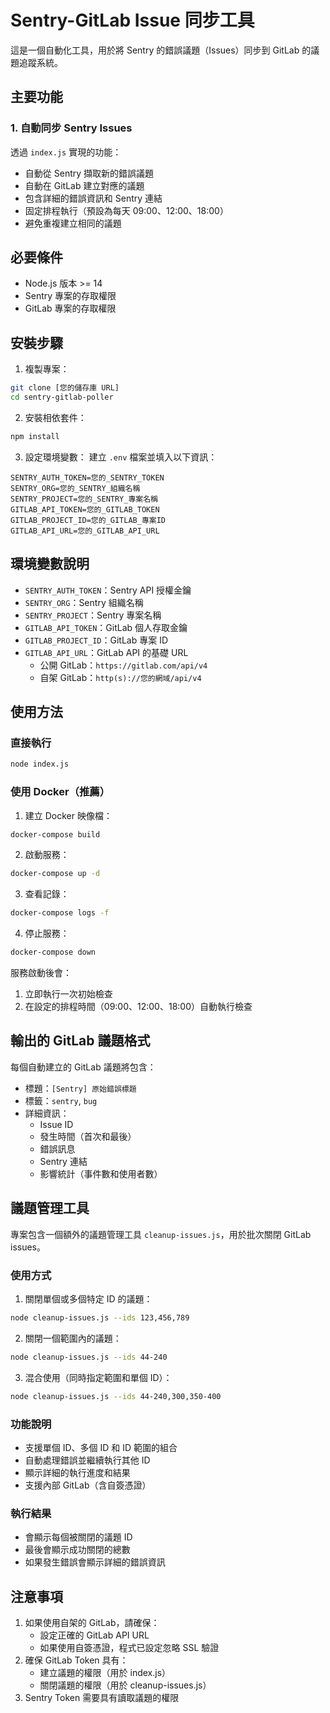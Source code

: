 # Sentry-GitLab Issue 同步工具

這是一個自動化工具，用於將 Sentry 的錯誤議題（Issues）同步到 GitLab 的議題追蹤系統。

## 主要功能

### 1. 自動同步 Sentry Issues
透過 `index.js` 實現的功能：

- 自動從 Sentry 擷取新的錯誤議題
- 自動在 GitLab 建立對應的議題
- 包含詳細的錯誤資訊和 Sentry 連結
- 固定排程執行（預設為每天 09:00、12:00、18:00）
- 避免重複建立相同的議題

## 必要條件

- Node.js 版本 >= 14
- Sentry 專案的存取權限
- GitLab 專案的存取權限

## 安裝步驟

1. 複製專案：
```bash
git clone [您的儲存庫 URL]
cd sentry-gitlab-poller
```

2. 安裝相依套件：
```bash
npm install
```

3. 設定環境變數：
   建立 `.env` 檔案並填入以下資訊：
```properties
SENTRY_AUTH_TOKEN=您的_SENTRY_TOKEN
SENTRY_ORG=您的_SENTRY_組織名稱
SENTRY_PROJECT=您的_SENTRY_專案名稱
GITLAB_API_TOKEN=您的_GITLAB_TOKEN
GITLAB_PROJECT_ID=您的_GITLAB_專案ID
GITLAB_API_URL=您的_GITLAB_API_URL
```

## 環境變數說明

- `SENTRY_AUTH_TOKEN`：Sentry API 授權金鑰
- `SENTRY_ORG`：Sentry 組織名稱
- `SENTRY_PROJECT`：Sentry 專案名稱
- `GITLAB_API_TOKEN`：GitLab 個人存取金鑰
- `GITLAB_PROJECT_ID`：GitLab 專案 ID
- `GITLAB_API_URL`：GitLab API 的基礎 URL
  - 公開 GitLab：`https://gitlab.com/api/v4`
  - 自架 GitLab：`http(s)://您的網域/api/v4`

## 使用方法

### 直接執行

```bash
node index.js
```

### 使用 Docker（推薦）

1. 建立 Docker 映像檔：
```bash
docker-compose build
```

2. 啟動服務：
```bash
docker-compose up -d
```

3. 查看記錄：
```bash
docker-compose logs -f
```

4. 停止服務：
```bash
docker-compose down
```

服務啟動後會：
1. 立即執行一次初始檢查
2. 在設定的排程時間（09:00、12:00、18:00）自動執行檢查

## 輸出的 GitLab 議題格式

每個自動建立的 GitLab 議題將包含：
- 標題：`[Sentry] 原始錯誤標題`
- 標籤：`sentry`, `bug`
- 詳細資訊：
  - Issue ID
  - 發生時間（首次和最後）
  - 錯誤訊息
  - Sentry 連結
  - 影響統計（事件數和使用者數）

## 議題管理工具

專案包含一個額外的議題管理工具 `cleanup-issues.js`，用於批次關閉 GitLab issues。

### 使用方式

1. 關閉單個或多個特定 ID 的議題：
```bash
node cleanup-issues.js --ids 123,456,789
```

2. 關閉一個範圍內的議題：
```bash
node cleanup-issues.js --ids 44-240
```

3. 混合使用（同時指定範圍和單個 ID）：
```bash
node cleanup-issues.js --ids 44-240,300,350-400
```

### 功能說明
- 支援單個 ID、多個 ID 和 ID 範圍的組合
- 自動處理錯誤並繼續執行其他 ID
- 顯示詳細的執行進度和結果
- 支援內部 GitLab（含自簽憑證）

### 執行結果
- 會顯示每個被關閉的議題 ID
- 最後會顯示成功關閉的總數
- 如果發生錯誤會顯示詳細的錯誤資訊

## 注意事項

1. 如果使用自架的 GitLab，請確保：
   - 設定正確的 GitLab API URL
   - 如果使用自簽憑證，程式已設定忽略 SSL 驗證
2. 確保 GitLab Token 具有：
   - 建立議題的權限（用於 index.js）
   - 關閉議題的權限（用於 cleanup-issues.js）
3. Sentry Token 需要具有讀取議題的權限
